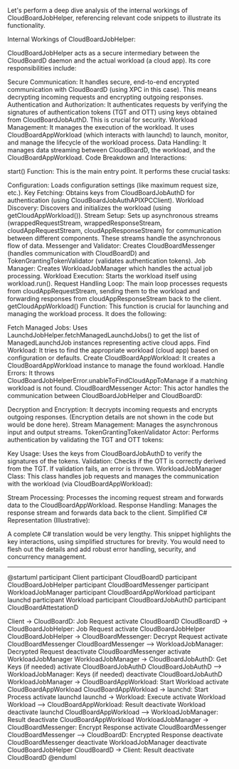 Let's perform a deep dive analysis of the internal workings of CloudBoardJobHelper, referencing relevant code snippets to illustrate its functionality.

Internal Workings of CloudBoardJobHelper:

CloudBoardJobHelper acts as a secure intermediary between the CloudBoardD daemon and the actual workload (a cloud app). Its core responsibilities include:

Secure Communication: It handles secure, end-to-end encrypted communication with CloudBoardD (using XPC in this case). This means decrypting incoming requests and encrypting outgoing responses.
Authentication and Authorization: It authenticates requests by verifying the signatures of authentication tokens (TGT and OTT) using keys obtained from CloudBoardJobAuthD. This is crucial for security.
Workload Management: It manages the execution of the workload. It uses CloudBoardAppWorkload (which interacts with launchd) to launch, monitor, and manage the lifecycle of the workload process.
Data Handling: It manages data streaming between CloudBoardD, the workload, and the CloudBoardAppWorkload.
Code Breakdown and Interactions:

start() Function: This is the main entry point. It performs these crucial tasks:

Configuration: Loads configuration settings (like maximum request size, etc.).
Key Fetching: Obtains keys from CloudBoardJobAuthD for authentication (using CloudBoardJobAuthAPIXPCClient).
Workload Discovery: Discovers and initializes the workload (using getCloudAppWorkload()).
Stream Setup: Sets up asynchronous streams (wrappedRequestStream, wrappedResponseStream, cloudAppRequestStream, cloudAppResponseStream) for communication between different components. These streams handle the asynchronous flow of data.
Messenger and Validator: Creates CloudBoardMessenger (handles communication with CloudBoardD) and TokenGrantingTokenValidator (validates authentication tokens).
Job Manager: Creates WorkloadJobManager which handles the actual job processing.
Workload Execution: Starts the workload itself using workload.run().
Request Handling Loop: The main loop processes requests from cloudAppRequestStream, sending them to the workload and forwarding responses from cloudAppResponseStream back to the client.
getCloudAppWorkload() Function: This function is crucial for launching and managing the workload process. It does the following:

Fetch Managed Jobs: Uses LaunchdJobHelper.fetchManagedLaunchdJobs() to get the list of ManagedLaunchdJob instances representing active cloud apps.
Find Workload: It tries to find the appropriate workload (cloud app) based on configuration or defaults.
Create CloudBoardAppWorkload: It creates a CloudBoardAppWorkload instance to manage the found workload.
Handle Errors: It throws CloudBoardJobHelperError.unableToFindCloudAppToManage if a matching workload is not found.
CloudBoardMessenger Actor: This actor handles the communication between CloudBoardJobHelper and CloudBoardD:

Decryption and Encryption: It decrypts incoming requests and encrypts outgoing responses. (Encryption details are not shown in the code but would be done here).
Stream Management: Manages the asynchronous input and output streams.
TokenGrantingTokenValidator Actor: Performs authentication by validating the TGT and OTT tokens:

Key Usage: Uses the keys from CloudBoardJobAuthD to verify the signatures of the tokens.
Validation: Checks if the OTT is correctly derived from the TGT. If validation fails, an error is thrown.
WorkloadJobManager Class: This class handles job requests and manages the communication with the workload (via CloudBoardAppWorkload):

Stream Processing: Processes the incoming request stream and forwards data to the CloudBoardAppWorkload.
Response Handling: Manages the response stream and forwards data back to the client.
Simplified C# Representation (Illustrative):

A complete C# translation would be very lengthy. This snippet highlights the key interactions, using simplified structures for brevity. You would need to flesh out the details and add robust error handling, security, and concurrency management.


----------------

@startuml
participant Client
participant CloudBoardD
participant CloudBoardJobHelper
participant CloudBoardMessenger
participant WorkloadJobManager
participant CloudBoardAppWorkload
participant launchd
participant Workload
participant CloudBoardJobAuthD
participant CloudBoardAttestationD

Client -> CloudBoardD: Job Request
activate CloudBoardD
CloudBoardD -> CloudBoardJobHelper: Job Request
activate CloudBoardJobHelper
CloudBoardJobHelper -> CloudBoardMessenger: Decrypt Request
activate CloudBoardMessenger
CloudBoardMessenger --> WorkloadJobManager: Decrypted Request
deactivate CloudBoardMessenger
activate WorkloadJobManager
WorkloadJobManager -> CloudBoardJobAuthD: Get Keys (if needed)
activate CloudBoardJobAuthD
CloudBoardJobAuthD --> WorkloadJobManager: Keys (if needed)
deactivate CloudBoardJobAuthD
WorkloadJobManager -> CloudBoardAppWorkload: Start Workload
activate CloudBoardAppWorkload
CloudBoardAppWorkload -> launchd: Start Process
activate launchd
launchd -> Workload: Execute
activate Workload
Workload --> CloudBoardAppWorkload: Result
deactivate Workload
deactivate launchd
CloudBoardAppWorkload --> WorkloadJobManager: Result
deactivate CloudBoardAppWorkload
WorkloadJobManager -> CloudBoardMessenger: Encrypt Response
activate CloudBoardMessenger
CloudBoardMessenger --> CloudBoardD: Encrypted Response
deactivate CloudBoardMessenger
deactivate WorkloadJobManager
deactivate CloudBoardJobHelper
CloudBoardD -> Client: Result
deactivate CloudBoardD
@enduml